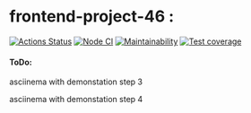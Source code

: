 # frontend-project-46 :
[![Actions Status](https://github.com/dregmar-bot/frontend-project-46/workflows/hexlet-check/badge.svg)](https://github.com/dregmar-bot/frontend-project-46/actions)
[![Node CI](https://github.com/dregmar-bot/frontend-project-46/actions/workflows/node.js.yml/badge.svg)](https://github.com/dregmar-bot/frontend-project-46/actions/workflows/node.js.yml)
[![Maintainability](https://api.codeclimate.com/v1/badges/2a3dd4e6948b155d0e7e/maintainability)](https://codeclimate.com/github/dregmar-bot/frontend-project-46/maintainability)
[![Test coverage](https://api.codeclimate.com/v1/badges/2a3dd4e6948b155d0e7e/test_coverage)](https://codeclimate.com/github/dregmar-bot/frontend-project-46/test_coverage)
#### ToDo:

asciinema with demonstation step 3

asciinema with demonstation step 4
